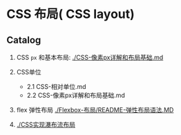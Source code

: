# CSS 布局( CSS layout)

## Catalog
1. CSS `px` 和基本布局:
   [./CSS-像素px详解和布局基础.md](File:///Users/WANG/Github-clone/CSS-grocery/布局-Layout/CSS-像素px详解和布局基础.md)

2. CSS单位
    + 2.1 CSS-相对单位.md
    + 2.2 CSS-像素px详解和布局基础.md

3. flex 弹性布局
   [./Flexbox-布局/README-弹性布局语法.MD](File:///Users/WANG/Github-clone/CSS-grocery/布局-Layout/Flexbox-布局/README-弹性布局语法.MD)

4. [./CSS实现瀑布流布局]()